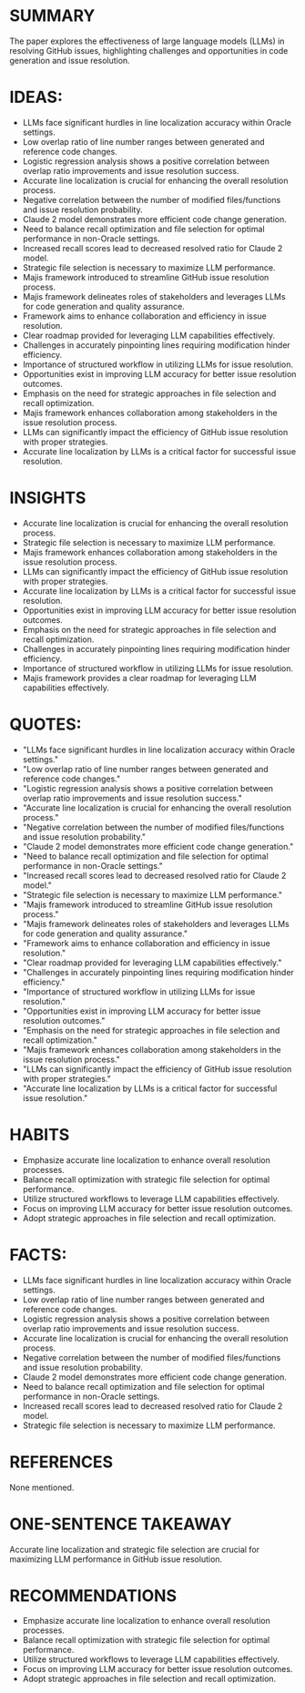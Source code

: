 # SUMMARY
The paper explores the effectiveness of large language models (LLMs) in resolving GitHub issues, highlighting challenges and opportunities in code generation and issue resolution.

# IDEAS:
- LLMs face significant hurdles in line localization accuracy within Oracle settings.
- Low overlap ratio of line number ranges between generated and reference code changes.
- Logistic regression analysis shows a positive correlation between overlap ratio improvements and issue resolution success.
- Accurate line localization is crucial for enhancing the overall resolution process.
- Negative correlation between the number of modified files/functions and issue resolution probability.
- Claude 2 model demonstrates more efficient code change generation.
- Need to balance recall optimization and file selection for optimal performance in non-Oracle settings.
- Increased recall scores lead to decreased resolved ratio for Claude 2 model.
- Strategic file selection is necessary to maximize LLM performance.
- Majis framework introduced to streamline GitHub issue resolution process.
- Majis framework delineates roles of stakeholders and leverages LLMs for code generation and quality assurance.
- Framework aims to enhance collaboration and efficiency in issue resolution.
- Clear roadmap provided for leveraging LLM capabilities effectively.
- Challenges in accurately pinpointing lines requiring modification hinder efficiency.
- Importance of structured workflow in utilizing LLMs for issue resolution.
- Opportunities exist in improving LLM accuracy for better issue resolution outcomes.
- Emphasis on the need for strategic approaches in file selection and recall optimization.
- Majis framework enhances collaboration among stakeholders in the issue resolution process.
- LLMs can significantly impact the efficiency of GitHub issue resolution with proper strategies.
- Accurate line localization by LLMs is a critical factor for successful issue resolution.

# INSIGHTS
- Accurate line localization is crucial for enhancing the overall resolution process.
- Strategic file selection is necessary to maximize LLM performance.
- Majis framework enhances collaboration among stakeholders in the issue resolution process.
- LLMs can significantly impact the efficiency of GitHub issue resolution with proper strategies.
- Accurate line localization by LLMs is a critical factor for successful issue resolution.
- Opportunities exist in improving LLM accuracy for better issue resolution outcomes.
- Emphasis on the need for strategic approaches in file selection and recall optimization.
- Challenges in accurately pinpointing lines requiring modification hinder efficiency.
- Importance of structured workflow in utilizing LLMs for issue resolution.
- Majis framework provides a clear roadmap for leveraging LLM capabilities effectively.

# QUOTES:
- "LLMs face significant hurdles in line localization accuracy within Oracle settings."
- "Low overlap ratio of line number ranges between generated and reference code changes."
- "Logistic regression analysis shows a positive correlation between overlap ratio improvements and issue resolution success."
- "Accurate line localization is crucial for enhancing the overall resolution process."
- "Negative correlation between the number of modified files/functions and issue resolution probability."
- "Claude 2 model demonstrates more efficient code change generation."
- "Need to balance recall optimization and file selection for optimal performance in non-Oracle settings."
- "Increased recall scores lead to decreased resolved ratio for Claude 2 model."
- "Strategic file selection is necessary to maximize LLM performance."
- "Majis framework introduced to streamline GitHub issue resolution process."
- "Majis framework delineates roles of stakeholders and leverages LLMs for code generation and quality assurance."
- "Framework aims to enhance collaboration and efficiency in issue resolution."
- "Clear roadmap provided for leveraging LLM capabilities effectively."
- "Challenges in accurately pinpointing lines requiring modification hinder efficiency."
- "Importance of structured workflow in utilizing LLMs for issue resolution."
- "Opportunities exist in improving LLM accuracy for better issue resolution outcomes."
- "Emphasis on the need for strategic approaches in file selection and recall optimization."
- "Majis framework enhances collaboration among stakeholders in the issue resolution process."
- "LLMs can significantly impact the efficiency of GitHub issue resolution with proper strategies."
- "Accurate line localization by LLMs is a critical factor for successful issue resolution."

# HABITS
- Emphasize accurate line localization to enhance overall resolution processes.
- Balance recall optimization with strategic file selection for optimal performance.
- Utilize structured workflows to leverage LLM capabilities effectively.
- Focus on improving LLM accuracy for better issue resolution outcomes.
- Adopt strategic approaches in file selection and recall optimization.

# FACTS:
- LLMs face significant hurdles in line localization accuracy within Oracle settings.
- Low overlap ratio of line number ranges between generated and reference code changes.
- Logistic regression analysis shows a positive correlation between overlap ratio improvements and issue resolution success.
- Accurate line localization is crucial for enhancing the overall resolution process.
- Negative correlation between the number of modified files/functions and issue resolution probability.
- Claude 2 model demonstrates more efficient code change generation.
- Need to balance recall optimization and file selection for optimal performance in non-Oracle settings.
- Increased recall scores lead to decreased resolved ratio for Claude 2 model.
- Strategic file selection is necessary to maximize LLM performance.

# REFERENCES
None mentioned.

# ONE-SENTENCE TAKEAWAY
Accurate line localization and strategic file selection are crucial for maximizing LLM performance in GitHub issue resolution.

# RECOMMENDATIONS
- Emphasize accurate line localization to enhance overall resolution processes.
- Balance recall optimization with strategic file selection for optimal performance.
- Utilize structured workflows to leverage LLM capabilities effectively.
- Focus on improving LLM accuracy for better issue resolution outcomes.
- Adopt strategic approaches in file selection and recall optimization.
